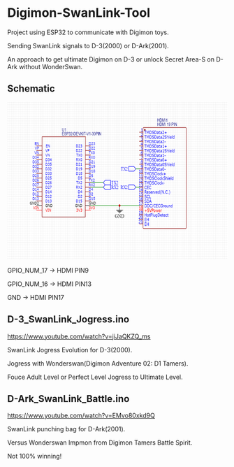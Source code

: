# Digimon-SwanLink-Tool

Project using ESP32 to communicate with Digimon toys.

Sending SwanLink signals to D-3(2000) or D-Ark(2001).

An approach to get ultimate Digimon on D-3 or unlock Secret Area-S on D-Ark without WonderSwan.

## Schematic

<img src="schematic.png" width="640" height="360">

GPIO_NUM_17 → HDMI PIN9

GPIO_NUM_16 → HDMI PIN13

GND → HDMI PIN17

## D-3_SwanLink_Jogress.ino

https://www.youtube.com/watch?v=jiJaQKZQ_ms

SwanLink Jogress Evolution for D-3(2000).

Jogress with Wonderswan(Digimon Adventure 02: D1 Tamers).

Fouce Adult Level or Perfect Level Jogress to Ultimate Level.

## D-Ark_SwanLink_Battle.ino

https://www.youtube.com/watch?v=EMvo80xkd9Q

SwanLink punching bag for D-Ark(2001).

Versus Wonderswan Impmon from Digimon Tamers Battle Spirit.

Not 100% winning!
